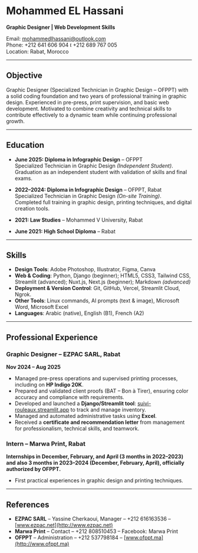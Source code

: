 # Mohammed EL Hassani

**Graphic Designer | Web Development Skills**  

Email: mohammedlhassani@outlook.com  
Phone: +212 641 606 904 🕻 +212 689 767 005   
Location: Rabat, Morocco  

---

## Objective
Graphic Designer (Specialized Technician in Graphic Design – OFPPT) with a solid coding foundation and two years of professional training in graphic design. Experienced in pre-press, print supervision, and basic web development. Motivated to combine creativity and technical skills to contribute effectively to a dynamic team while continuing professional growth.

---

## Education
- **June 2025: Diploma in Infographic Design** – OFPPT  
  Specialized Technician in Graphic Design *(Independent Student)*.  
  Graduation as an independent student with validation of skills and final exams.  

- **2022–2024: Diploma in Infographic Design** – OFPPT, Rabat  
  Specialized Technician in Graphic Design *(On-site Training)*.  
  Completed full training in graphic design, printing techniques, and digital creation tools.  

- **2021: Law Studies** – Mohammed V University, Rabat  

- **June 2021: High School Diploma** – Rabat  

---

## Skills

- **Design Tools**: Adobe Photoshop, Illustrator, Figma, Canva  
- **Web & Coding**: Python, Django (beginner); HTML5, CSS3, Tailwind CSS, Streamlit (advanced); Nuxt.js, Next.js (beginner); Markdown *(advanced)* 
- **Deployment & Version Control**: Git, GitHub, Vercel, Streamlit Cloud, Ngrok.  
- **Other Tools**: Linux commands, AI prompts (text & image), Microsoft Word, Microsoft Excel  
- **Languages**: Arabic (native), English (B1), French (A2)  

---

## Professional Experience

### Graphic Designer – EZPAC SARL, Rabat  
**Nov 2024 – Aug 2025**  
- Managed pre-press operations and supervised printing processes, including on **HP Indigo 20K**.  
- Prepared and validated client proofs (BAT – Bon à Tirer), ensuring color accuracy and compliance with requirements.  
- Developed and launched a **Django/Streamlit tool**: [suivi-rouleaux.streamlit.app](https://suivi-rouleaux.streamlit.app) to track and manage inventory.  
- Managed and automated administrative tasks using **Excel**.  
- Received a **certificate and recommendation letter** from management for professionalism, technical skills, and teamwork.  

### Intern – Marwa Print, Rabat  
**Internships in December, February, and April (3 months in 2022–2023) and also 3 months in 2023–2024 (December, February, April), officially authorized by OFPPT.**  
- First practical experiences in graphic design and printing techniques.  

---

## References
- **EZPAC SARL** – Yassine Cherkaoui, Manager – +212 616163536 – [www.ezpac.net](http://www.ezpac.net)  
- **Marwa Print** – Contact – +212 808510453 – Facebook: Marwa Print  
- **OFPPT** – Administration – +212 537798184 – [www.ofppt.ma](http://www.ofppt.ma)  
